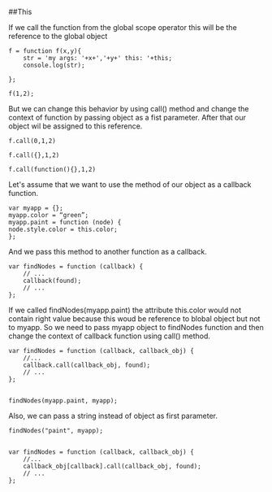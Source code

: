 ##This

If we call the function from the global scope operator this will be the reference to the global object

    f = function f(x,y){
        str = 'my args: '+x+','+y+' this: '+this;
        console.log(str);

    };

    f(1,2);

But we can change this behavior by using call() method and change the context of function by passing object as a fist parameter. After that our object wil be assigned to this reference.

    f.call(0,1,2)

    f.call({},1,2)

    f.call(function(){},1,2)


Let's assume that we want to use the method of our object as a callback function.

    var myapp = {};
    myapp.color = “green”;
    myapp.paint = function (node) {
    node.style.color = this.color;
    };

And we pass this method to another function as a callback.

    var findNodes = function (callback) {
        // ...
        callback(found);
        // ...
    };

If we called findNodes(myapp.paint) the attribute this.color would not contain right value because this woud be reference to blobal object but not to myapp.
So we need to pass myapp object to findNodes function and then change the context of callback function using call() method.


    var findNodes = function (callback, callback_obj) {
        //...
        callback.call(callback_obj, found);
        // ...
    };


    findNodes(myapp.paint, myapp);


Also, we can pass a string instead of object as first parameter.

    
    findNodes("paint", myapp);

    
    var findNodes = function (callback, callback_obj) {
        //...
        callback_obj[callback].call(callback_obj, found);
        // ...
    };






